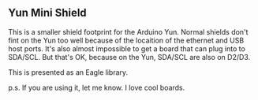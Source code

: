 Yun Mini Shield
--

This is a smaller shield footprint for the Arduino Yun. Normal shields don't
fint on the Yun too well because of the locaition of the ethernet and USB host
ports. It's also almost impossible to get a board that can plug into to SDA/SCL.
But that's OK, because on the Yun, SDA/SCL are also on D2/D3.

This is presented as an Eagle library.

p.s. If you are using it, let me know. I love cool boards.
